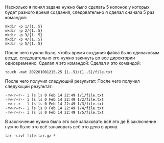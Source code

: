 Насколько я понял задача нужно было сделать 5 колонок у которых будет разного время
создания, следовательно я сделал сначала 5 раз командой:

```
mkdir -p 1/{1..5}
mkdir -p 2/{1..5}
mkdir -p 3/{1..5}
mkdir -p 4/{1..5}
mkdir -p 5/{1..5}
```

После чего нужно было, чтобы время создания файла было одинаковым везде,
следовательно его нужно закинуть во все директории одновременно.
Сделал я это командой: Сделал я это командой:

`touch -mat 202201081215.25 {1..5}/{1..5}/file.txt`

После чего получил следующий результат: После чего получил следующий результат:

```
-rw-r–r-- 1 ls ls 0 Feb 14 22:49 1/1/file.txt
-rw-r–r-- 1 ls ls 0 Feb 14 22:49 1/2/file.txt
-rw-r–r-- 1 ls ls 0 Feb 14 22:49 1/3/file.txt
-rw-r–r-- 1 ls ls 0 Feb 14 22:49 1/4/file.txt
-rw-r–r-- 1 ls ls 0 Feb 14 22:49 1/5/file.txt
```

В заключение нужно было это всё запаковать всё это де В заключение нужно было это всё запаковать всё это дело в архив.

`tar -czvf file.tar.gz *`